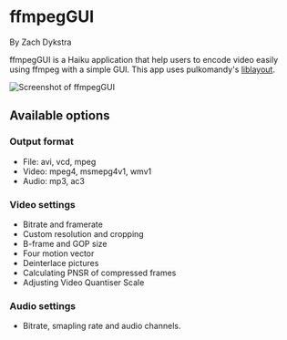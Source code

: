 # ffmpegGUI
By Zach Dykstra

ffmpegGUI is a Haiku application that help users to encode video easily using ffmpeg with a simple GUI. This app uses pulkomandy's [liblayout](https://github.com/pulkomandy/liblayout).

![Screenshot of ffmpegGUI](https://github.com/adam-p/markdown-here/raw/master/screenshot.png "Default ffmpegGUI screen")

## Available options
### Output format
* File: avi, vcd, mpeg
* Video: mpeg4, msmepg4v1, wmv1
* Audio: mp3, ac3
### Video settings
* Bitrate and framerate
* Custom resolution and cropping
* B-frame and GOP size
* Four motion vector
* Deinterlace pictures
* Calculating PNSR of compressed frames
* Adjusting Video Quantiser Scale
### Audio settings
* Bitrate, smapling rate and audio channels.